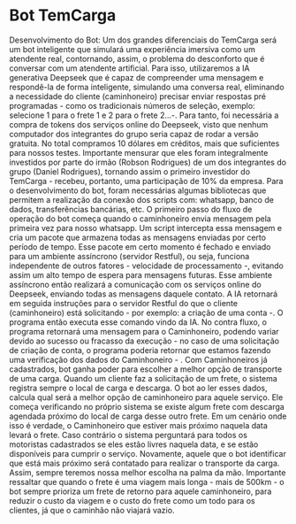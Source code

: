 # Bot TemCarga
Desenvolvimento do Bot: Um dos grandes diferenciais do TemCarga será um bot inteligente que simulará uma experiência imersiva como um atendente real, contornando, assim, o problema do desconforto que é conversar com um atendente artificial. Para isso, utilizaremos a IA generativa Deepseek que é capaz de compreender uma mensagem e respondê-la de forma inteligente, simulando uma conversa real, eliminando a necessidade do cliente (caminhoneiro) precisar enviar respostas pré programadas - como os tradicionais números de seleção, exemplo: selecione 1 para o frete 1 e 2 para o frete 2…-. 
Para tanto, foi necessária a compra de tokens dos serviços online do Deepseek, visto que nenhum computador dos integrantes do grupo seria capaz de rodar a versão gratuita. No total compramos 10 dólares em créditos, mais que suficientes para nossos testes. Importante mensurar que eles foram integralmente investidos por parte do irmão (Robson Rodrigues) de um dos integrantes do grupo (Daniel Rodrigues), tornando assim o primeiro investidor do TemCarga - recebeu, portanto, uma participação de 10% da empresa.
 Para o desenvolvimento do bot, foram necessárias algumas bibliotecas que permitem a realização da conexão dos scripts com: whatsapp, banco de dados, transferências bancárias, etc. 
O primeiro passo do fluxo de operação do bot começa quando o caminhoneiro envia mensagem pela primeira vez para nosso whatsapp. Um script intercepta essa mensagem e cria um pacote que armazena todas as mensagens enviadas por certo período de tempo. Esse pacote em certo momento é fechado e enviado para um ambiente assíncrono (servidor Restful), ou seja, funciona independente de outros fatores - velocidade de processamento -, evitando assim um alto tempo de espera para mensagens futuras. Esse ambiente assíncrono então realizará a comunicação com os serviços online do Deepseek, enviando todas as mensagens daquele contato. A IA retornará em seguida instruções para o servidor Restful do que o cliente (caminhoneiro) está solicitando - por exemplo: a criação de uma conta -. O programa então executa esse comando vindo da IA. No contra fluxo, o programa retornará uma mensagem para o Caminhoneiro, podendo variar devido ao sucesso ou fracasso da execução - no caso de uma solicitação de criação de conta, o programa poderia retornar que estamos fazendo uma verificação dos dados do Caminhoneiro - .
Com Caminhoneiros já cadastrados, bot ganha poder para escolher a melhor opção de transporte de uma carga. Quando um cliente faz a solicitação de um frete, o sistema registra sempre o local de carga e descarga. O bot ao ler esses dados, calcula qual será a melhor opção de caminhoneiro para aquele serviço. Ele começa verificando no próprio sistema se existe algum frete com descarga agendada próximo do local de carga desse outro frete. Em um cenário onde isso é verdade, o Caminhoneiro que estiver mais próximo naquela data levará o frete. Caso contrário o sistema perguntará para todos os motoristas cadastrados se eles estão livres naquela data, e se estão disponíveis para cumprir o serviço. Novamente, aquele que o bot identificar que está mais próximo será contatado para realizar o transporte da carga. Assim, sempre teremos nossa melhor escolha na palma da mão. Importante ressaltar que quando o frete é uma viagem mais longa - mais de 500km - o bot sempre prioriza um frete de retorno para aquele caminhoneiro, para reduzir o custo da viagem e o custo do frete como um todo para os clientes, já que o caminhão não viajará vazio.
